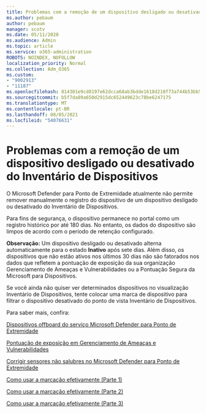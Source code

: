 ```yaml
---
title: Problemas com a remoção de um dispositivo desligado ou desativado do Inventário de Dispositivos
ms.author: pebaum
author: pebaum
manager: scotv
ms.date: 05/11/2020
ms.audience: Admin
ms.topic: article
ms.service: o365-administration
ROBOTS: NOINDEX, NOFOLLOW
localization_priority: Normal
ms.collection: Adm_O365
ms.custom:
- "9002913"
- "11187"
ms.openlocfilehash: 814301e9cd8197e62dcca68ab3bdde1618d210f73a744b53bb5af7b861eb02bf
ms.sourcegitcommit: b5f7da89a650d2915dc652449623c78be6247175
ms.translationtype: MT
ms.contentlocale: pt-BR
ms.lasthandoff: 08/05/2021
ms.locfileid: "54076631"
---
```

# <a name="issues-with-removing-an-offboarded-or-decommissioned-device-from-the-device-inventory"></a>Problemas com a remoção de um dispositivo desligado ou desativado do Inventário de Dispositivos

O Microsoft Defender para Ponto de Extremidade atualmente não permite remover manualmente o registro do dispositivo de um dispositivo desligado ou desativado do Inventário de Dispositivos.

Para fins de segurança, o dispositivo permanece no portal como um registro histórico por até 180 dias. No entanto, os dados do dispositivo são limpos de acordo com o período de retenção configurado.

**Observação:** Um dispositivo desligado ou desativado alterna automaticamente para o estado **Inativo** após sete dias. Além disso, os dispositivos que não estão ativos nos últimos 30 dias não são fatorados nos dados que refletem a pontuação de exposição da sua organização Gerenciamento de Ameaças e Vulnerabilidades ou a Pontuação Segura da Microsoft para Dispositivos.
 
Se você ainda não quiser ver determinados dispositivos no visualização Inventário de Dispositivos, tente colocar uma marca de dispositivo para filtrar o dispositivo desativado do ponto de vista Inventário de Dispositivos.

Para saber mais, confira:

[Dispositivos offboard do serviço Microsoft Defender para Ponto de Extremidade](/microsoft-365/security/defender-endpoint/offboard-machines.md)

[Pontuação de exposição em Gerenciamento de Ameaças e Vulnerabilidades](/microsoft-365/security/defender-endpoint/tvm-exposure-score.md)

[Corrigir sensores não salubres no Microsoft Defender para Ponto de Extremidade](/microsoft-365/security/defender-endpoint/fix-unhealthy-sensors#inactive-devices.md)

[Como usar a marcação efetivamente (Parte 1)](https://techcommunity.microsoft.com/t5/microsoft-defender-for-endpoint/how-to-use-tagging-effectively-part-1/ba-p/1964058)

[Como usar a marcação efetivamente (Parte 2)](https://techcommunity.microsoft.com/t5/microsoft-defender-for-endpoint/how-to-use-tagging-effectively-part-2/ba-p/1962008)

[Como usar a marcação efetivamente (Parte 3)](https://techcommunity.microsoft.com/t5/microsoft-defender-for-endpoint/how-to-use-tagging-effectively-part-3/ba-p/1964073)




